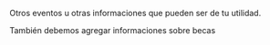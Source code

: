 Otros eventos u otras informaciones que pueden ser de tu utilidad.

También debemos agregar informaciones sobre becas

